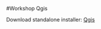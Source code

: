 #Workshop Qgis

Download standalone installer: [Qgis](https://qgis.org/en/site/forusers/download.html)

